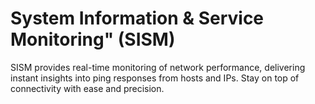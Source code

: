 # System Information & Service Monitoring" (SISM)
SISM provides real-time monitoring of network performance, delivering instant insights into ping responses from hosts and IPs. Stay on top of connectivity with ease and precision.
